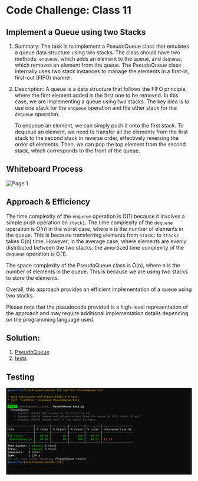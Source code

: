 # Code Challenge: Class 11
## Implement a Queue using two Stacks

1.   Summary:
                The task is to implement a PseudoQueue class that emulates a queue data structure using two stacks. The class should have two methods: `enqueue`, which adds an element to the queue, and `dequeue`, which removes an element from the queue. The PseudoQueue class internally uses two stack instances to manage the elements in a first-in, first-out (FIFO) manner.


2. Description:
                A queue is a data structure that follows the FIFO principle, where the first element added is the first one to be removed. In this case, we are implementing a queue using two stacks. The key idea is to use one stack for the `enqueue` operation and the other stack for the `dequeue` operation.

    To enqueue an element, we can simply push it onto the first stack. To dequeue an element, we need to transfer all the elements from the first stack to the second stack in reverse order, effectively reversing the order of elements. Then, we can pop the top element from the second stack, which corresponds to the front of the queue.




## Whiteboard Process
![Page 1](https://i.ibb.co/R9BZTQ1/Untitled-7.jpg)


## Approach & Efficiency

The time complexity of the `enqueue` operation is O(1) because it involves a simple push operation on `stack1`. The time complexity of the `dequeue` operation is O(n) in the worst case, where n is the number of elements in the queue. This is because transferring elements from `stack1` to `stack2` takes O(n) time. However, in the average case, where elements are evenly distributed between the two stacks, the amortized time complexity of the `dequeue` operation is O(1).

The space complexity of the PseudoQueue class is O(n), where n is the number of elements in the queue. This is because we are using two stacks to store the elements.

Overall, this approach provides an efficient implementation of a queue using two stacks.

Please note that the pseudocode provided is a high-level representation of the approach and may require additional implementation details depending on the programming language used.

## Solution:
1. [PseudoQueue](./PseudoQueue.js)
2. [tests](./__test__/PseudoQueue.test.js)

## Testing
![Page 1](./2.png)